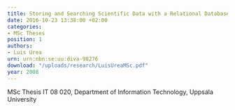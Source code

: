 ```yaml
---
title: Storing and Searching Scientific Data with a Relational Database System
date: 2016-10-23 13:38:00 +02:00
categories:
- MSc Theses
position: 1
authors:
- Luis Urea
urn: urn:nbn:se:uu:diva-98276
download: "/uploads/research/LuisUreaMSc.pdf"
year: 2008
---
```


MSc Thesis IT 08 020, Department of Information Technology, Uppsala University

